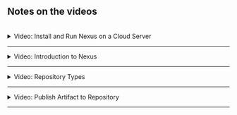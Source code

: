 ## Notes on the videos
<br />

<details>
<summary>Video: Install and Run Nexus on a Cloud Server</summary>
<br />

Login to your account on [DigitalOcean](https://cloud.digitalocean.com/login) and create a new Droplet having at least 4GB RAM (better 8GB). Create a firewall rule opening the ports 22 for SSH.

SSH into the server:
- copy the Droplet's IP address
- execute `ssh root@<droplet-ip-address>`

Install Java Version 8 (needed for Nexus):
- `apt update`
- `apt install openjdk-8-jre-headless`

Download and unpack the latest Nexus version into the /opt folder:
- `cd /opt`
- `wget https://download.sonatype.com/nexus/3/latest-unix.tar.gz`
- `tar -zxvf latest-unix.tar.gz` => two folders nexus-3.46.0-01 and sonatype-work

Create a nexus user to be used to run the nexus application:
- `adduser nexus`

Change the privileges for the unpacked folders (nexus user needs to access both):
- `chown -R nexus:nexus nexus-3.46.0-01`
- `chown -R nexus:nexus sonatype-work`

Configure Nexus to run with the nexus user we just created:
- Add `run_as_user="nexus"` to the file `nexus-3.46.0-01/bin/nexus.rc` using vim

Switch to the nexus user and start Nexus:
- `su - nexus`
- `/opt/nexus-3.46.0-01/bin/nexus start`

Check the port on which Nexus is running:
- `ps aux | nexus` shows the PID
- `netstat -tlnp` shows that the process with the nexus PID is listening on port 8081

So go to the DigitalOcean admin webpage and add a firewall rule opening the port 8081 for all IP addresses.

Now you can access Nexus in your browser via `http://<droplet-ip-address>:8081`.

</details>

*****

<details>
<summary>Video: Introduction to Nexus</summary>
<br />

There is a predefined `admin` user. Its password is stored in `/opt/sonatype-work/nexus3/admin.password`.
You can log in with this password on the nexus website. You will be prompted to change the password. As soon as you've changed it, the file `/opt/sonatype-work/nexus3/admin.password` will be removed.

</details>

*****

<details>
<summary>Video: Repository Types</summary>
<br />

Log in as admin user and click on the green settings button at the top of the page.
Click on Repositories. Several repositories are already predefined.

Repository Types:
- Proxy: Repository that is linked to a remote repository, e.g. maven-central. Nexus acts as a cache between the client retrieving an artifact and the linked remote repository.
- Hosted: Pimary storage to push your artifacts and components to, e.g. maven-releases, maven-snapshots. They have integrated version policies for the specific type, e.g. release-versions or snapshot-versions. This type can also be used to store third-party-libraries, that are not available in public repositories.
- Group: Multiple repositories of different types can be grouped together making them accessible via one single endpoint.

</details>

*****

<details>
<summary>Video: Publish Artifact to Repository</summary>
<br />

In order to allow Maven or Gradle to upload build artifacts to the Nexus repository, we have to create a Nexus user and give it the resquired privileges.

**Create a Nexus user:**

Click on the settings button, open the Security section on the left an click on Users and then on the button "Create local user". Fill in the form. Choose the nx-anonymous role for the moment.

Now click on Roles on the left side and then on the button "Create role" in the top right corner. Now you can grant the least amount of privileges a user with this role must have to fullfill its tasks. The view-privileges are for browsing, adding, deleting etc. artifacts. The privilege nx-repository-view-maven2-*-* allows all actions on all maven-repositories (proxy, hosted). Add the requires privileges to the role and save it.

Now go back to the users and open the just created user. Assign it the new role and remove the role nx-anonymous.

**Configure Gradle for Nexus:**

See [Gradle Documentation](https://docs.gradle.org/7.6/userguide/publishing_setup.html)

Add the following to the build.gradle file:

```groovy
plugins {
    id 'java-library'
    id 'maven-publish'
}

version '1.0.0-SNAPSHOT'

publishing {
    publications { // what do we want to publish
        maven(MavenPublication) {
            artifact("build/libs/my-app-$version" + ".jar") {
                extension 'jar'
            }
        }
    }
    repositories { // where do we want to publish to
        maven {
            name 'nexus'
            def releasesRepoUrl = 'http://139.59.136.189:8081/repository/maven-releases/'
            def snapshotsRepoUrl = 'http://139.59.136.189:8081/repository/maven-snapshots/'
            url = version.endsWith('SNAPSHOT') ? snapshotsRepoUrl : releasesRepoUrl
            allowInsecureProtocol = true       // because we use http
            credentials {
                username project.repoUser      // to be defined in gradle.properties
                password project.repoPassword  // to be defined in gradle.properties
            }
        }
    }
}
```

To publish the artifact to the Nexus repository (after having built it using `gradlew build`), just execute the command `gradlew publish`.

**Configure Maven for Nexus:**

Add the following to the pom.xml file:

```xml
<build>
    <plugins>
        <plugin>
            <groupId>org.apache.maven.plugins</groupId>
            <artifactId>maven-deploy-plugin</artifactId>
            <version>2.7</version>
        </plugin>
    </plugins>
</build>

<distributionManagement>
    <repository>
        <id>nexus-releases</id>
        <url>http://139.59.136.189:8081/repository/maven-releases/</url>
    </repository>
    <snapshotRepository>
        <id>nexus-snapshots</id>
        <url>http://139.59.136.189:8081/repository/maven-snapshots/</url>
    </snapshotRepository>
</distributionManagement>
```

The credentials are defined in the file ~/.m2/settings.xml:

```xml
<settings>
    <servers>
        <server>
            <id>nexus-releases</id>
            <username>...</username>
            <password>...</password>
        </server>
        <server>
            <id>nexus-snapshots</id>
            <username>...</username>
            <password>...</password>
        </server>
    </servers>
</settings>
```

To publish the artifact to the Nexus repository (after having built it using `mvn package`), just execute the command `mvn deploy`. Setting the version to a SNAPSHOT version or to a release version will be enough to make maven deploy the artifact to the snapshot repository or to the release repository respectively.

</details>

*****